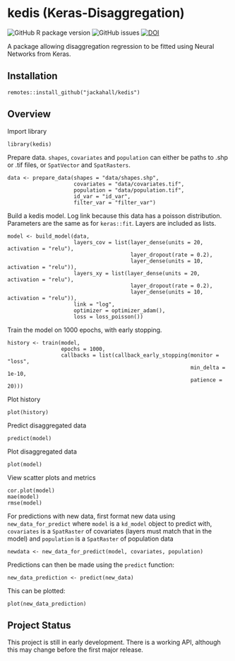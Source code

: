 # kedis (Keras-Disaggregation)

![GitHub R package version](https://img.shields.io/github/r-package/v/jackahall/kedis)
![GitHub issues](https://img.shields.io/github/issues/jackahall/kedis)
[![DOI](https://zenodo.org/badge/518570817.svg)](https://zenodo.org/badge/latestdoi/518570817)

A package allowing disaggregation regression to be fitted using Neural Networks from Keras.

## Installation
```{r}
remotes::install_github("jackahall/kedis")
````

## Overview
Import library
```{r}
library(kedis)
```

Prepare data. `shapes`, `covariates` and `population` can either be paths to .shp or .tif files, or `SpatVector` and `SpatRasters`.
```{r}
data <- prepare_data(shapes = "data/shapes.shp",
                     covariates = "data/covariates.tif",
                     population = "data/population.tif",
                     id_var = "id_var",
                     filter_var = "filter_var")
```

Build a kedis model. Log link because this data has a poisson distribution. Parameters are the same as for `keras::fit`. Layers are included as lists.

```{r}
model <- build_model(data,
                     layers_cov = list(layer_dense(units = 20, activation = "relu"),
                                       layer_dropout(rate = 0.2),
                                       layer_dense(units = 10, activation = "relu")),
                     layers_xy = list(layer_dense(units = 20, activation = "relu"),
                                       layer_dropout(rate = 0.2),
                                       layer_dense(units = 10, activation = "relu")),
                     link = "log",
                     optimizer = optimizer_adam(),
                     loss = loss_poisson())
```

Train the model on 1000 epochs, with early stopping.

```{r}
history <- train(model,
                 epochs = 1000,
                 callbacks = list(callback_early_stopping(monitor = "loss",
                                                          min_delta = 1e-10,
                                                          patience = 20)))
```

Plot history
```{r}
plot(history)
```

Predict disaggregated data
```{r}
predict(model)
```

Plot disaggregated data
```{r}
plot(model)
```

View scatter plots and metrics
```{r}
cor.plot(model)
mae(model)
rmse(model)
```

For predictions with new data, first format new data using `new_data_for_predict` where `model` is a `kd_model` object to predict with, `covariates` is a `SpatRaster` of covariates (layers must match that in the model) and `population` is a `SpatRaster` of population data
```{r}
newdata <- new_data_for_predict(model, covariates, population)
```

Predictions can then be made using the `predict` function:
```{r}
new_data_prediction <- predict(new_data)
```

This can be plotted:
```{r}
plot(new_data_prediction)
```

## Project Status
This project is still in early development. There is a working API, although this may change before the first major release.
